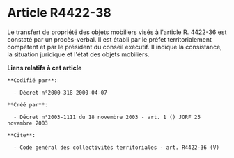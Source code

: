 # Article R4422-38

Le transfert de propriété des objets mobiliers visés à l'article R. 4422-36 est constaté par un procès-verbal. Il est établi
par le préfet territorialement compétent et par le président du conseil exécutif. Il indique la consistance, la situation
juridique et l'état des objets mobiliers.

**Liens relatifs à cet article**

	**Codifié par**:

	  - Décret n°2000-318 2000-04-07

	**Créé par**:

	  - Décret n°2003-1111 du 18 novembre 2003 - art. 1 () JORF 25 novembre 2003

	**Cite**:

	  - Code général des collectivités territoriales - art. R4422-36 (V)
